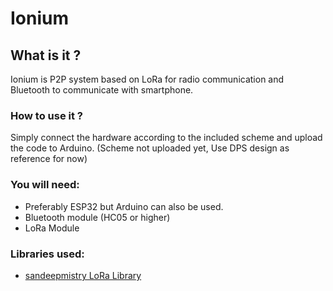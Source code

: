 # Ionium
## What is it ?

Ionium is P2P system based on LoRa for radio communication and Bluetooth to communicate with smartphone.

### How to use it ?

Simply connect the hardware according to the included scheme and upload the code to Arduino. (Scheme not uploaded yet, Use DPS design as reference for now)

### You will need:
- Preferably ESP32 but Arduino can also be used.
- Bluetooth module (HC05 or higher)
- LoRa Module

### Libraries used:
- [sandeepmistry LoRa Library](https://github.com/sandeepmistry/arduino-LoRa)
